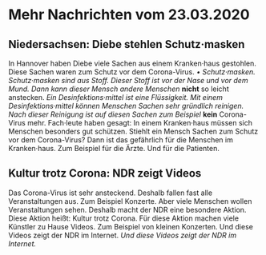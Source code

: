 # Mehr Nachrichten vom 23.03.2020


## Niedersachsen: Diebe stehlen Schutz·masken
In Hannover haben Diebe viele Sachen aus einem Kranken·haus gestohlen. Diese Sachen waren zum Schutz vor dem Corona-Virus. *• Schutz·masken.* 
*Schutz·masken sind aus Stoff.* 
*Dieser Stoff ist vor der Nase und vor dem Mund.* 
*Dann kann dieser Mensch andere Menschen* **nicht** so leicht anstecken. 
*Ein Desinfektions·mittel ist eine Flüssigkeit.* 
*Mit einem Desinfektions·mittel können Menschen Sachen sehr gründlich reinigen.* 
*Nach dieser Reinigung ist auf diesen Sachen zum Beispiel* **kein** Corona-Virus mehr. Fach·leute haben gesagt: In einem Kranken·haus müssen sich Menschen besonders gut schützen. Stiehlt ein Mensch Sachen zum Schutz vor dem Corona-Virus? Dann ist das gefährlich für die Menschen im Kranken·haus. Zum Beispiel für die Ärzte. Und für die Patienten. 

## Kultur trotz Corona: NDR zeigt Videos
Das Corona-Virus ist sehr ansteckend. Deshalb fallen fast alle Veranstaltungen aus. Zum Beispiel Konzerte. Aber viele Menschen wollen Veranstaltungen sehen. Deshalb macht der NDR eine besondere Aktion. Diese Aktion heißt: Kultur trotz Corona. Für diese Aktion machen viele Künstler zu Hause Videos. Zum Beispiel von kleinen Konzerten. Und diese Videos zeigt der NDR im Internet.  *Und diese Videos zeigt der NDR im Internet.* 

